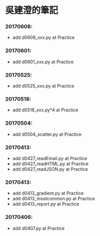 # 吳建澄的筆記

### 20170608:
+ add d0608_xxx.py at Practice

### 20170601:
+ add d0601_xxx.py at Practice

### 20170525:
+ add d0525_xxx.py at Practice

### 20170518:
+ add d0518_xxx.py*4 at Practice

### 20170504:
+ add d0504_scatter.py at Practice

### 20170413:
+ add d0427_readEmail.py at Practice
+ add d0427_readHTML.py at Practice
+ add d0427_readJSON.py at Practice

### 20170413:
+ add d0413_gradient.py at Practice
+ add d0413_mostcommon.py at Practice
+ add d0413_report.py at Practice

### 20170406:
+ add d0407.py at Practice